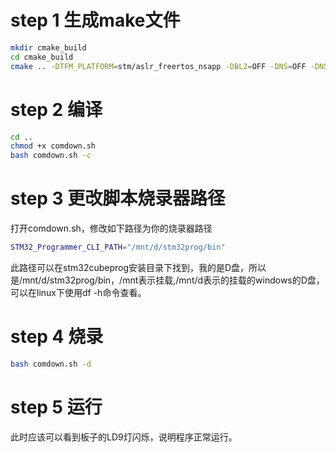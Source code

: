 # step 1 生成make文件
```bash
mkdir cmake_build
cd cmake_build
cmake .. -DTFM_PLATFORM=stm/aslr_freertos_nsapp -DBL2=OFF -DNS=OFF -DNS_APP=ON
```
# step 2 编译
```bash
cd ..
chmod +x comdown.sh
bash comdown.sh -c
```
# step 3 更改脚本烧录器路径
打开comdown.sh，修改如下路径为你的烧录器路径
```bash
STM32_Programmer_CLI_PATH="/mnt/d/stm32prog/bin"
```
此路径可以在stm32cubeprog安装目录下找到，我的是D盘，所以是/mnt/d/stm32prog/bin，/mnt表示挂载,/mnt/d表示的挂载的windows的D盘，可以在linux下使用df -h命令查看。
# step 4 烧录
```bash
bash comdown.sh -d
```
# step 5 运行
此时应该可以看到板子的LD9灯闪烁，说明程序正常运行。